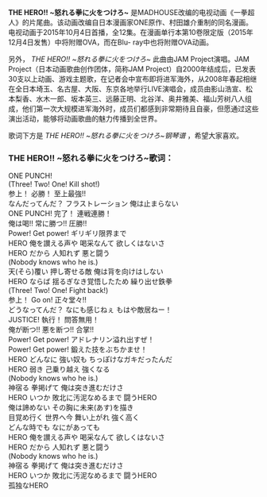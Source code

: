 

**THE HERO!! ~怒れる拳に火をつけろ~**
是MADHOUSE改编的电视动画《一拳超人》的片尾曲。该动画改编自日本漫画家ONE原作、村田雄介重制的同名漫画。电视动画于2015年10月4日首播，全12集。在漫画单行本第10卷限定版（2015年12月4日发售）中将附赠OVA，而在Blu-
ray中也将附赠OVA动画。

另外， _THE HERO!! ~怒れる拳に火をつけろ~_ 此曲由JAM Project演唱。JAM Project（日本动画歌曲创作团体，简称JAM
Project）自2000年结成后，已发表30支以上动画、游戏主题歌，在记者会中宣布即将进军海外，从2008年春起相继在全日本埼玉、名古屋、大阪、东京各地举行LIVE演唱会，成员由影山浩宣、松本梨香、水木一郎、坂本英三、远藤正明、北谷洋、奥井雅美、福山芳树八人组成，他们第一次大规模进军海外时，成员们都感到非常期待且自豪，但愿通过这些演出活动，能够将动画歌曲的魅力传播到全世界。

歌词下方是 _THE HERO!! ~怒れる拳に火をつけろ~钢琴谱_ ，希望大家喜欢。

### THE HERO!! ~怒れる拳に火をつけろ~歌词：

ONE PUNCH!  
(Three! Two! One! Kill shot!)  
参上！ 必勝！ 至上最強!!  
なんだってんだ？ フラストレーション 俺は止まらない  
ONE PUNCH! 完了！ 連戦連勝！  
俺は喝!! 常に勝つ!! 圧勝!!  
Power! Get power! ギリギリ限界まで  
HERO 俺を讃える声や 喝采なんて 欲しくはないさ  
HERO だから 人知れず 悪と闘う  
(Nobody knows who he is.)  
天(そら)覆い 押し寄せる敵 俺は背を向けはしない  
HERO ならば 揺るぎなき覚悟したため 繰り出せ鉄拳  
(Three! Two! One! Fight back!)  
参上！ Go on! 正々堂々!!  
どうなってんだ？ なにも感じねぇ もはや敵居ねー！  
JUSTICE! 執行！ 問答無用！  
俺が断つ!! 悪を断つ!! 合掌!!  
Power! Get power! アドレナリン溢れ出すぜ！  
Power! Get power! 鍛えた技をぶちかませ！  
HERO どんなに 強い奴も ちっぽけなガキだったんだ  
HERO 弱き 己乗り越え 強くなる  
(Nobody knows who he is.)  
神宿る 拳掲げて 俺は突き進むだけさ  
HERO いつか 敗北に汚泥なめるまで 闘うHERO  
俺は諦めない その胸に未来(あす)を描き  
目覚め行く 世界へ今 舞い上がれ 強く高く  
どんな時でも なにがあっても  
HERO 俺を讃える声や 喝采なんて 欲しくはないさ  
HERO だから 人知れず 悪と闘う  
(Nobody knows who he is.)  
神宿る 拳掲げて 俺は突き進むだけさ  
HERO いつか 敗北に汚泥なめるまで 闘うHERO  
孤独なHERO


